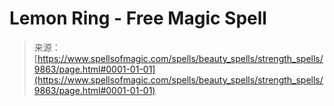 <!--yml
category: 未分类
date: 2024-06-12 18:46:16
-->

# Lemon Ring - Free Magic Spell

> 来源：[https://www.spellsofmagic.com/spells/beauty_spells/strength_spells/9863/page.html#0001-01-01](https://www.spellsofmagic.com/spells/beauty_spells/strength_spells/9863/page.html#0001-01-01)